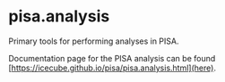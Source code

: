 # pisa.analysis

Primary tools for performing analyses in PISA.

Documentation page for the PISA analysis can be found [https://icecube.github.io/pisa/pisa.analysis.html](here).
